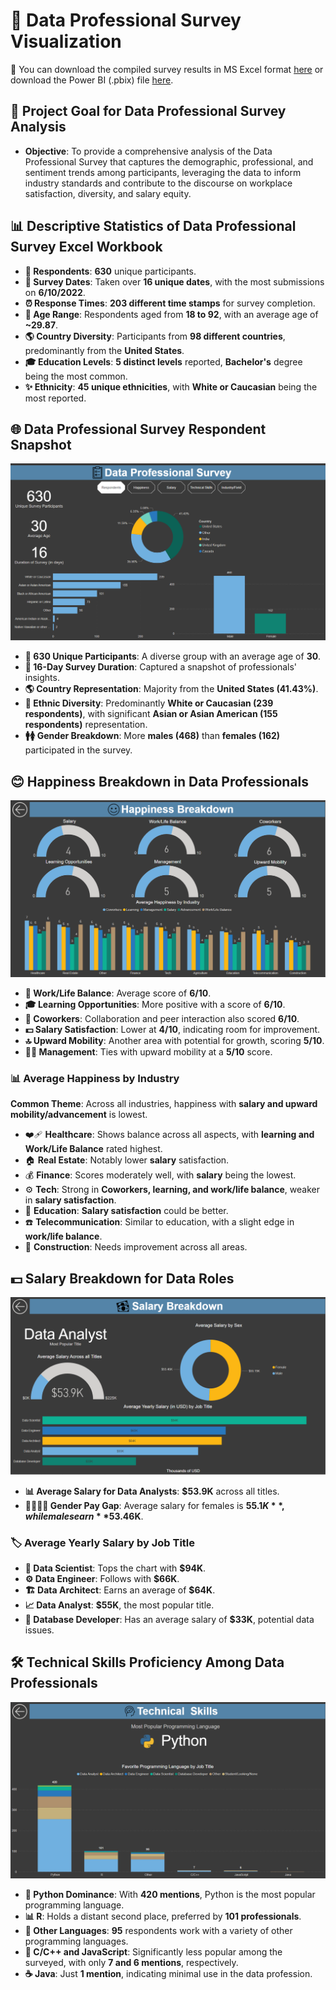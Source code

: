 # 📝 Data Professional Survey Visualization

📩 You can download the compiled survey results in MS Excel format [here](https://github.com/josephhmltn/Data_Professional_Survey/blob/main/Data%20professional%20survey%20results.xlsx) or download the Power BI (.pbix) file [here](https://github.com/josephhmltn/Data_Professional_Survey/blob/main/Data%20Professional%20Survey.pbix).

## 🎯 Project Goal for Data Professional Survey Analysis

- **Objective**: To provide a comprehensive analysis of the Data Professional Survey that captures the demographic, professional, and sentiment trends among participants, leveraging the data to inform industry standards and contribute to the discourse on workplace satisfaction, diversity, and salary equity.

## 📊 Descriptive Statistics of Data Professional Survey Excel Workbook

- **👥 Respondents**: **630** unique participants.
- **📅 Survey Dates**: Taken over **16 unique dates**, with the most submissions on **6/10/2022**.
- **⏰ Response Times**: **203 different time stamps** for survey completion.
- **🔢 Age Range**: Respondents aged from **18 to 92**, with an average age of **~29.87**.
- **🌎 Country Diversity**: Participants from **98 different countries**, predominantly from the **United States**.
- **🎓 Education Levels**: **5 distinct levels** reported, **Bachelor's** degree being the most common.
- **✨ Ethnicity**: **45 unique ethnicities**, with **White or Caucasian** being the most reported.

## 🌐 Data Professional Survey Respondent Snapshot

![](images/Respondents.png)

- **👥 630 Unique Participants**: A diverse group with an average age of **30**.
- **📅 16-Day Survey Duration**: Captured a snapshot of professionals' insights.
- **🌎 Country Representation**: Majority from the **United States (41.43%)**.
- **🎨 Ethnic Diversity**: Predominantly **White or Caucasian (239 respondents)**, with significant **Asian or Asian American (155 respondents)** representation.
- **🚹🚺 Gender Breakdown**: More **males (468)** than **females (162)** participated in the survey.

## 😊 Happiness Breakdown in Data Professionals

![](images/Happiness.png)

- **💼 Work/Life Balance**: Average score of **6/10**.
- **🎓 Learning Opportunities**: More positive with a score of **6/10**.
- **👥 Coworkers**: Collaboration and peer interaction also scored **6/10**.
- **💵 Salary Satisfaction**: Lower at **4/10**, indicating room for improvement.
- **🔝 Upward Mobility**: Another area with potential for growth, scoring **5/10**.
- **👨‍💼 Management**: Ties with upward mobility at a **5/10** score.

### 📊 Average Happiness by Industry

**Common Theme**: Across all industries, happiness with **salary and upward mobility/advancement** is lowest.

- ❤️‍🩹 **Healthcare**: Shows balance across all aspects, with **learning and Work/Life Balance** rated highest.
- 🏠 **Real Estate**: Notably lower **salary** satisfaction.
- 💰 **Finance**: Scores moderately well, with **salary** being the lowest.
- ⚙️ **Tech**: Strong in **Coworkers, learning, and work/life balance**, weaker in **salary satisfaction**.
- 🏫 **Education**: **Salary satisfaction** could be better.
- ☎️ **Telecommunication**: Similar to education, with a slight edge in **work/life balance**.
- 🚧 **Construction**: Needs improvement across all areas.

## 💵 Salary Breakdown for Data Roles

![](images/Salary.png)

- **📊 Average Salary for Data Analysts**: **$53.9K** across all titles.
- **👩‍💼👨‍💼 Gender Pay Gap**: Average salary for females is **$55.1K**, while males earn **$53.46K**.

### 🏷️ Average Yearly Salary by Job Title

- **🔬 Data Scientist**: Tops the chart with **$94K**.
- **⚙️ Data Engineer**: Follows with **$66K**.
- **🏗️ Data Architect**: Earns an average of **$64K**.
- **📈 Data Analyst**: **$55K**, the most popular title.
- **💾 Database Developer**: Has an average salary of **$33K**, potential data issues.

## 🛠️ Technical Skills Proficiency Among Data Professionals

![](images/Tech_Skills.png)

- **🐍 Python Dominance**: With **420 mentions**, Python is the most popular programming language.
- **📊 R**: Holds a distant second place, preferred by **101 professionals**.
- **🔧 Other Languages**: **95** respondents work with a variety of other programming languages.
- **🧩 C/C++ and JavaScript**: Significantly less popular among the surveyed, with only **7 and 6 mentions**, respectively.
- **☕ Java**: Just **1 mention**, indicating minimal use in the data profession.
